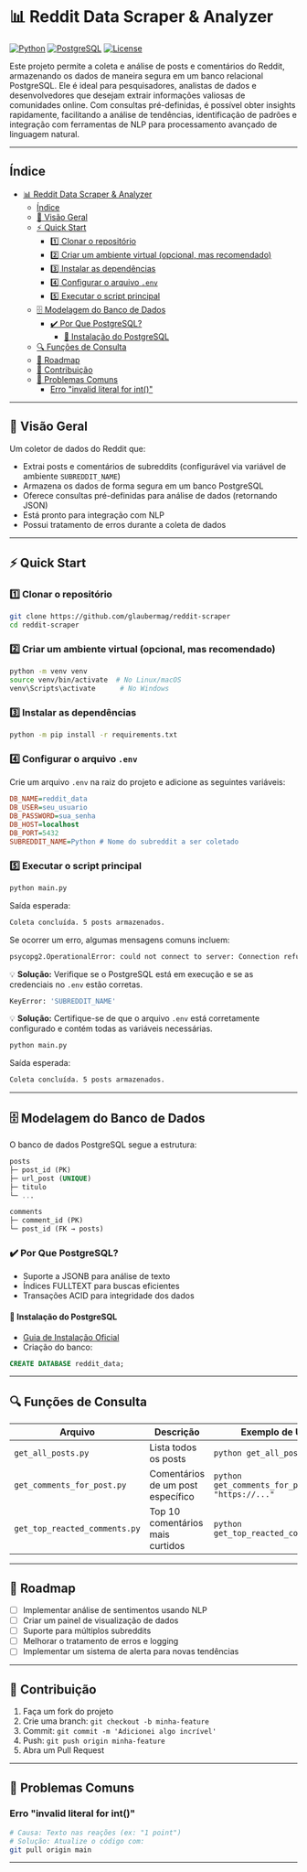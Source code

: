 # 📊 Reddit Data Scraper & Analyzer

[![Python](https://img.shields.io/badge/Python-3.9%2B-blue)](https://python.org)
[![PostgreSQL](https://img.shields.io/badge/PostgreSQL-15%2B-brightgreen)](https://postgresql.org)
[![License](https://img.shields.io/badge/License-MIT-red)](LICENSE)

Este projeto permite a coleta e análise de posts e comentários do Reddit, armazenando os dados de maneira segura em um banco relacional PostgreSQL. Ele é ideal para pesquisadores, analistas de dados e desenvolvedores que desejam extrair informações valiosas de comunidades online. Com consultas pré-definidas, é possível obter insights rapidamente, facilitando a análise de tendências, identificação de padrões e integração com ferramentas de NLP para processamento avançado de linguagem natural.

---

## Índice

- [📊 Reddit Data Scraper \& Analyzer](#-reddit-data-scraper--analyzer)
  - [Índice](#índice)
  - [📌 Visão Geral](#-visão-geral)
  - [⚡ Quick Start](#-quick-start)
    - [1️⃣ Clonar o repositório](#1️⃣-clonar-o-repositório)
    - [2️⃣ Criar um ambiente virtual (opcional, mas recomendado)](#2️⃣-criar-um-ambiente-virtual-opcional-mas-recomendado)
    - [3️⃣ Instalar as dependências](#3️⃣-instalar-as-dependências)
    - [4️⃣ Configurar o arquivo `.env`](#4️⃣-configurar-o-arquivo-env)
    - [5️⃣ Executar o script principal](#5️⃣-executar-o-script-principal)
  - [🗄️ Modelagem do Banco de Dados](#️-modelagem-do-banco-de-dados)
    - [✔️ Por Que PostgreSQL?](#️-por-que-postgresql)
      - [📌 Instalação do PostgreSQL](#-instalação-do-postgresql)
  - [🔍 Funções de Consulta](#-funções-de-consulta)
  - [🧭 Roadmap](#-roadmap)
  - [👥 Contribuição](#-contribuição)
  - [🚨 Problemas Comuns](#-problemas-comuns)
    - [Erro "invalid literal for int()"](#erro-invalid-literal-for-int)

---

## 📌 Visão Geral

Um coletor de dados do Reddit que:

- Extrai posts e comentários de subreddits (configurável via variável de ambiente `SUBREDDIT_NAME`)
- Armazena os dados de forma segura em um banco PostgreSQL
- Oferece consultas pré-definidas para análise de dados (retornando JSON)
- Está pronto para integração com NLP
- Possui tratamento de erros durante a coleta de dados

---

## ⚡ Quick Start

### 1️⃣ Clonar o repositório

```bash
git clone https://github.com/glaubermag/reddit-scraper
cd reddit-scraper
```

### 2️⃣ Criar um ambiente virtual (opcional, mas recomendado)

```bash
python -m venv venv
source venv/bin/activate  # No Linux/macOS
venv\Scripts\activate      # No Windows
```

### 3️⃣ Instalar as dependências

```bash
python -m pip install -r requirements.txt
```

### 4️⃣ Configurar o arquivo `.env`

Crie um arquivo `.env` na raiz do projeto e adicione as seguintes variáveis:

```ini
DB_NAME=reddit_data
DB_USER=seu_usuario
DB_PASSWORD=sua_senha
DB_HOST=localhost
DB_PORT=5432
SUBREDDIT_NAME=Python # Nome do subreddit a ser coletado
```

### 5️⃣ Executar o script principal

```bash
python main.py
```

Saída esperada:

```bash
Coleta concluída. 5 posts armazenados.
```

Se ocorrer um erro, algumas mensagens comuns incluem:

```bash
psycopg2.OperationalError: could not connect to server: Connection refused
```
💡 **Solução:** Verifique se o PostgreSQL está em execução e se as credenciais no `.env` estão corretas.

```bash
KeyError: 'SUBREDDIT_NAME'
```
💡 **Solução:** Certifique-se de que o arquivo `.env` está corretamente configurado e contém todas as variáveis necessárias.

```bash
python main.py
```

Saída esperada:

```bash
Coleta concluída. 5 posts armazenados.
```

---

## 🗄️ Modelagem do Banco de Dados

O banco de dados PostgreSQL segue a estrutura:

```sql
posts
├─ post_id (PK)
├─ url_post (UNIQUE)
├─ titulo
└─ ...

comments
├─ comment_id (PK)
└─ post_id (FK → posts)
```

### ✔️ Por Que PostgreSQL?

- Suporte a JSONB para análise de texto
- Índices FULLTEXT para buscas eficientes
- Transações ACID para integridade dos dados

#### 📌 Instalação do PostgreSQL

- [Guia de Instalação Oficial](https://www.postgresql.org/download/)
- Criação do banco:

```sql
CREATE DATABASE reddit_data;
```

---

## 🔍 Funções de Consulta

| Arquivo                       | Descrição                         | Exemplo de Uso                                  |
| ----------------------------- | --------------------------------- | ----------------------------------------------- |
| `get_all_posts.py`            | Lista todos os posts              | `python get_all_posts.py`                       |
| `get_comments_for_post.py`    | Comentários de um post específico | `python get_comments_for_post.py "https://..."` |
| `get_top_reacted_comments.py` | Top 10 comentários mais curtidos  | `python get_top_reacted_comments.py`            |

---

## 🧭 Roadmap

- [ ] Implementar análise de sentimentos usando NLP
- [ ] Criar um painel de visualização de dados
- [ ] Suporte para múltiplos subreddits
- [ ] Melhorar o tratamento de erros e logging
- [ ] Implementar um sistema de alerta para novas tendências

---

## 👥 Contribuição

1. Faça um fork do projeto
2. Crie uma branch: `git checkout -b minha-feature`
3. Commit: `git commit -m 'Adicionei algo incrível'`
4. Push: `git push origin minha-feature`
5. Abra um Pull Request

---

## 🚨 Problemas Comuns

### Erro "invalid literal for int()"

```bash
# Causa: Texto nas reações (ex: "1 point")
# Solução: Atualize o código com:
git pull origin main
```

---





